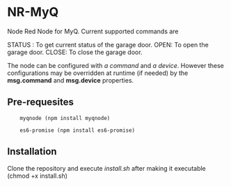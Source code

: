 NR-MyQ
======

Node Red Node for MyQ. Current supported commands are

STATUS : To get current status of the garage door.
OPEN: To open the garage door.
CLOSE: To close the garage door.

The node can be configured with <i>a command</i> and <i>a device</i>. However these configurations
may be overridden at runtime (if needed) by the <b>msg.command</b> and <b>msg.device</b> properties.

Pre-requesites
------------

		myqnode (npm install myqnode)

		es6-promise (npm install es6-promise)


Installation
-----------

Clone the repository and execute <i>install.sh</i> after making it executable (chmod +x install.sh)
